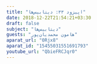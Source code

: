 ```yaml
---
title: "اپیزود ۳۳: دیتابیس‌ها"
date: 2018-12-22T21:54:21+03:30
draft: false
subject: "دیتابیس‌ها"
guests: "هامون محمدیان‌پور"
aparat_url: "0Rjx8"
aparat_id: "15455031551691793"
youtube_url: "QbieFRCJqr0"
---
```

